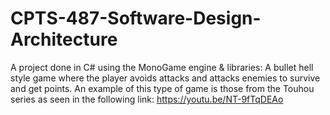 # CPTS-487-Software-Design-Architecture
A project done in C# using the MonoGame engine & libraries: A bullet hell style game where the player avoids attacks and attacks enemies to survive and get points. An example of this type of game is those from the Touhou series as seen in the following link: https://youtu.be/NT-9fTqDEAo

